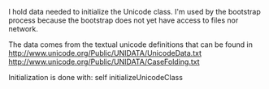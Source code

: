I hold data needed to initialize the Unicode class. I'm used by the bootstrap process because the bootstrap does not yet have access to files nor network.The data comes from the textual unicode definitions that can be found in	http://www.unicode.org/Public/UNIDATA/UnicodeData.txt	http://www.unicode.org/Public/UNIDATA/CaseFolding.txtInitialization is done with:	self initializeUnicodeClass